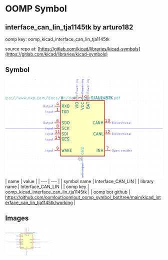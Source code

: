 # OOMP Symbol  
## interface_can_lin_tja1145tk  by arturo182  
  
oomp key: oomp_kicad_interface_can_lin_tja1145tk  
  
source repo at: [https://gitlab.com/kicad/libraries/kicad-symbols](https://gitlab.com/kicad/libraries/kicad-symbols)  
## Symbol  
  
[![working.png](working_600.png)](working.png)  
| name | value | 
| --- | --- | 
| symbol name | Interface_CAN_LIN | 
| library name | Interface_CAN_LIN | 
| oomp key | oomp_kicad_interface_can_lin_tja1145tk | 
| oomp bot github | https://github.com/oomlout/oomlout_oomp_symbol_bot/tree/main/kicad_interface_can_lin_tja1145tk/working | 
## Images  
  
[![working.png](working_140.png)](working.png)  
